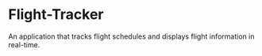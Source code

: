 # Flight-Tracker
An application that tracks flight schedules and displays flight information in real-time.
